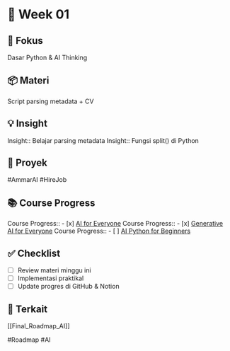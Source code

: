 # 📅 Week 01
## 🎯 Fokus
Dasar Python & AI Thinking
## 📦 Materi
Script parsing metadata + CV

## 💡 Insight
Insight:: Belajar parsing metadata
Insight:: Fungsi split() di Python

## 🔧 Proyek
#AmmarAI  #HireJob


## 📚 Course Progress
Course Progress:: - [x] [AI for Everyone](https://www.coursera.org/learn/ai-for-everyone/home/welcome)
Course Progress:: - [x] [Generative AI for Everyone](https://www.coursera.org/learn/generative-ai-for-everyone/home/welcome)
Course Progress:: - [ ] [AI Python for Beginners](https://www.coursera.org/learn/ai-python-for-beginners/home/welcome)

## ✅ Checklist
- [ ] Review materi minggu ini
- [ ] Implementasi praktikal
- [ ] Update progres di GitHub & Notion

## 🔗 Terkait
[[Final_Roadmap_AI]]

#Roadmap #AI
